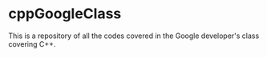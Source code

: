 # cppGoogleClass

This is a repository of all the codes
covered in the Google developer's class
covering C++.
